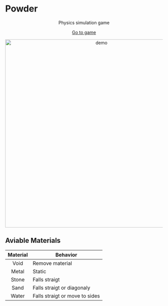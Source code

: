 # Powder
<div align="center">
  
  Physics simulation game
  
  [Go to game](https://powder-five.vercel.app/)
  
  <img src="https://github.com/user-attachments/assets/982d07d9-8281-48e7-a27c-a488ea1b4a12" alt="demo" width="600"/>
</div>
  

## Aviable Materials

| Material   | Behavior                       |
|:----------:|--------------------------------|
| Void       | Remove material                |
| Metal      | Static                         |
| Stone      | Falls straigt                  |
| Sand       | Falls straigt or diagonaly     |
| Water      | Falls straigt or move to sides |
